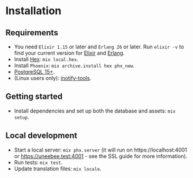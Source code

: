 # Installation

## Requirements

- You need `Elixir 1.15` or later and `Erlang 26` or later. Run `elixir -v` to find your current version for [Elixir](https://elixir-lang.org/install.html)
  and [Erlang](https://elixir-lang.org/install.html#installing-erlang).
- Install [Hex](https://hex.pm/): `mix local.hex`.
- Install `Phoenix`: `mix archive.install hex phx_new`.
- [PostgreSQL 15+](https://www.postgresql.org/).
- (Linux users only): [inotify-tools](https://github.com/inotify-tools/inotify-tools/wiki).

## Getting started

- Install dependencies and set up both the database and assets: `mix setup`.

## Local development

- Start a local server: `mix phx.server` (it will run on https://localhost:4001 or https://uneebee.test:4001 - see the SSL guide for more information).
- Run tests: `mix test`.
- Update translation files: `mix locale`.
